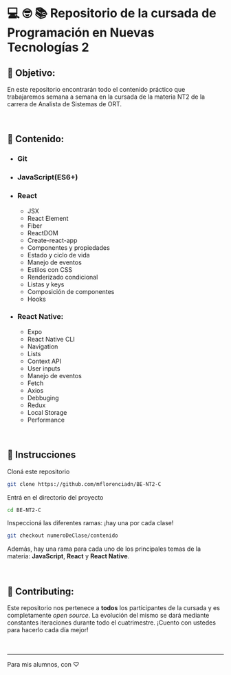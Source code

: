 # 💻 🤓 📚 Repositorio de la cursada de Programación en Nuevas Tecnologías 2

## 🎯 Objetivo:

En este repositorio encontrarán todo el contenido práctico que trabajaremos semana a semana en la cursada de la materia NT2 de la carrera de Analista de Sistemas de ORT.

<br/>

## 🧠 Contenido:

- ### Git
- ### JavaScript(ES6+)
- ### React
  - JSX
  - React Element
  - Fiber
  - ReactDOM
  - Create-react-app
  - Componentes y propiedades
  - Estado y ciclo de vida
  - Manejo de eventos
  - Estilos con CSS
  - Renderizado condicional
  - Listas y keys
  - Composición de componentes
  - Hooks
- ### React Native:
  - Expo
  - React Native CLI
  - Navigation
  - Lists
  - Context API
  - User inputs
  - Manejo de eventos
  - Fetch
  - Axios
  - Debbuging
  - Redux
  - Local Storage
  - Performance

<br/>

## 🔧 Instrucciones

Cloná este repositorio

```bash
git clone https://github.com/mflorenciadn/BE-NT2-C
```

Entrá en el directorio del proyecto

```bash
cd BE-NT2-C
```

Inspeccioná las diferentes ramas: ¡hay una por cada clase!

```bash
git checkout numeroDeClase/contenido
```

Además, hay una rama para cada uno de los principales temas de la materia: **JavaScript**, **React** y **React Native**.

<br/>

## 🙌 Contributing:

Este repositorio nos pertenece a **todos** los participantes de la cursada y es completamente _open source_. La evolución del mismo se dará mediante constantes iteraciones durante todo el cuatrimestre. ¡Cuento con ustedes para hacerlo cada día mejor!
<br/>
<br/>
<br/>

---

Para mis alumnos, con ♡
